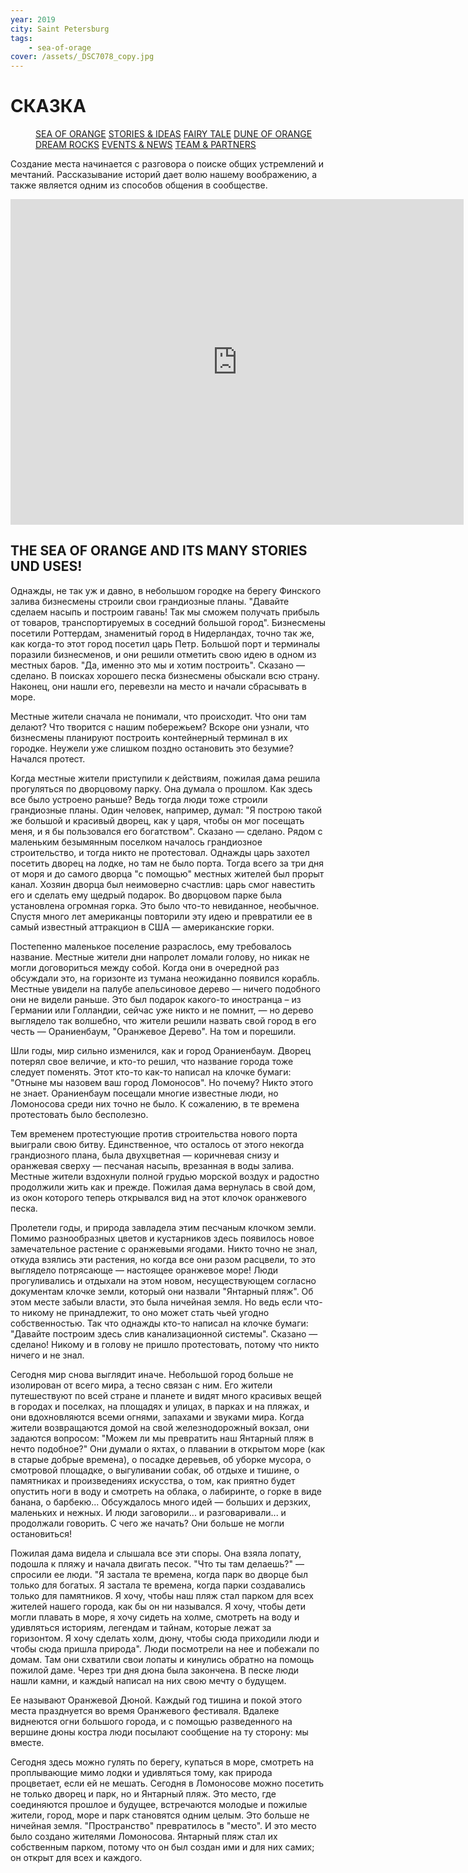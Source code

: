 ```yaml
---
year: 2019
city: Saint Petersburg
tags:
    - sea-of-orage
cover: /assets/_DSC7078_copy.jpg
---
```


# СКАЗКА

<Menu>
<a href="/sea-of-orange">SEA OF ORANGE</a>
<a href="/sea-of-orange/stories-and-ideas">STORIES & IDEAS</a>
<a href="/sea-of-orange/fairytale">FAIRY TALE</a>
<a href="/sea-of-orange/dune-of-orange">DUNE OF ORANGE</a>
<a href="/sea-of-orange/dreamrocks">DREAM ROCKS</a>
<a href="/sea-of-orange/events-and-news">EVENTS & NEWS</a>
<a href="/sea-of-orange/team-and-partners">TEAM & PARTNERS</a>
</Menu>

Создание места начинается с разговора о поиске общих устремлений и мечтаний. Рассказывание историй дает волю нашему воображению, а также является одним из способов общения в сообществе.

<iframe width="725" height="521" src="https://youtu.be/Q3GWF61HWZM" frameborder="0" 
allow="accelerometer; autoplay; encrypted-media; gyroscope; picture-in-picture" allowfullscreen></iframe>

## THE SEA OF ORANGE AND ITS MANY STORIES UND USES!

Однажды, не так уж и давно, в небольшом городке на берегу Финского залива
бизнесмены строили свои грандиозные планы. "Давайте сделаем насыпь и построим гавань! Так мы сможем получать прибыль от товаров,
транспортируемых в соседний большой город". Бизнесмены посетили
Роттердам, знаменитый город в Нидерландах, точно так же, как когда-то этот
город посетил царь Петр. Большой порт и терминалы поразили бизнесменов, и
они решили отметить свою идею в одном из местных баров. "Да, именно
это мы и хотим построить". Сказано — сделано. В поисках хорошего песка
бизнесмены обыскали всю страну. Наконец, они нашли его, перевезли на
место и начали сбрасывать в море.

Местные жители сначала не понимали, что происходит. Что они там делают?
Что творится с нашим побережьем? Вскоре они узнали, что бизнесмены
планируют построить контейнерный терминал в их городке. Неужели уже
слишком поздно остановить это безумие? Начался протест.

Когда местные жители приступили к действиям, пожилая дама решила прогуляться по
дворцовому парку. Она думала о прошлом. Как здесь все было устроено
раньше? Ведь тогда люди тоже строили грандиозные планы. Один человек,
например, думал: "Я построю такой же большой и красивый дворец, как у царя,
чтобы он мог посещать меня, и я бы пользовался его богатством". Сказано —
сделано. Рядом с маленьким безымянным поселком началось грандиозное
строительство, и тогда никто не протестовал.
Однажды царь захотел посетить дворец на лодке, но там не было порта. Тогда
всего за три дня от моря и до самого дворца "с помощью" местных жителей
был прорыт канал. Хозяин дворца был неимоверно счастлив: царь смог
навестить его и сделать ему щедрый подарок. Во дворцовом парке была
установлена огромная горка. Это было что-то невиданное, необычное. Спустя
много лет американцы повторили эту идею и превратили ее
в самый известный аттракцион в США — американские горки.

Постепенно маленькое поселение разраслось, ему требовалось название.
Местные жители дни напролет ломали голову, но никак не могли договориться
между собой. Когда они в очередной раз обсуждали это, на горизонте из
тумана неожиданно появился корабль. Местные увидели на палубе
апельсиновое дерево — ничего подобного они не видели раньше. Это был
подарок какого-то иностранца – из Германии или Голландии, сейчас уже никто
и не помнит, — но дерево выглядело так волшебно, что жители решили
назвать свой город в его честь — Ораниенбаум, "Оранжевое Дерево". На том и
порешили.

Шли годы, мир сильно изменился, как и город Ораниенбаум. Дворец потерял
свое величие, и кто-то решил, что название города тоже следует поменять.
Этот кто-то как-то написал на клочке бумаги: "Отныне мы назовем ваш город
Ломоносов". Но почему? Никто этого не знает. Ораниенбаум посещали многие
известные люди, но Ломоносова среди них точно не было. К сожалению, в те
времена протестовать было бесполезно.

Тем временем протестующие против строительства нового порта выиграли
свою битву. Единственное, что осталось от этого некогда грандиозного плана,
была двухцветная — коричневая снизу и оранжевая сверху — песчаная насыпь,
врезанная в воды залива. Местные жители вздохнули полной грудью морской
воздух и радостно продолжили жить как и прежде. Пожилая дама вернулась в
свой дом, из окон которого теперь открывался вид на этот клочок оранжевого
песка.

Пролетели годы, и природа завладела этим песчаным клочком земли. Помимо
разнообразных цветов и кустарников здесь появилось новое замечательное
растение с оранжевыми ягодами. Никто точно не знал, откуда взялись эти
растения, но когда все они разом расцвели, то это выглядело потрясающе —
настоящее оранжевое море! Люди прогуливались и отдыхали на этом новом,
несуществующем согласно документам клочке земли, который они назвали
"Янтарный пляж". Об этом месте забыли власти, это была ничейная земля. Но
ведь если что-то никому не принадлежит, то оно может стать чьей угодно
собственностью. Так что однажды кто-то написал на клочке бумаги: "Давайте
построим здесь слив канализационной системы". Сказано —
сделано! Никому и в голову не пришло протестовать, потому что никто ничего и
не знал.

Сегодня мир снова выглядит иначе. Небольшой город больше не изолирован
от всего мира, а тесно связан с ним. Его жители путешествуют по всей стране и
планете и видят много красивых вещей в городах и поселках, на площадях и
улицах, в парках и на пляжах, и они вдохновляются всеми огнями, запахами и
звуками мира. Когда жители возвращаются домой на свой железнодорожный
вокзал, они задаются вопросом: "Можем ли мы превратить наш Янтарный
пляж в нечто подобное?" Они думали о яхтах, о плавании в открытом море
(как в старые добрые времена), о посадке деревьев, об уборке мусора, о
смотровой площадке, о выгуливании собак, об отдыхе и тишине, о памятниках
и произведениях искусства, о том, как приятно будет опустить ноги в воду и смотреть на облака, о лабиринте, о горке в виде банана, о барбекю... Обсуждалось много
идей — больших и дерзких, маленьких и нежных. И люди заговорили... и
разговаривали... и продолжали говорить. С чего же начать? Они больше не
могли остановиться!

Пожилая дама видела и слышала все эти споры. Она взяла лопату, подошла к
пляжу и начала двигать песок. "Что ты там делаешь?" — спросили ее люди. "Я
застала те времена, когда парк во дворце был только для богатых. Я застала
те времена, когда парки создавались только для памятников. Я хочу, чтобы
наш пляж стал парком для всех жителей нашего города, как бы он ни
назывался. Я хочу, чтобы дети могли плавать в море, я хочу сидеть на холме,
смотреть на воду и удивляться историям, легендам и тайнам, которые лежат за
горизонтом. Я хочу сделать холм, дюну, чтобы сюда приходили люди и чтобы
сюда пришла природа". Люди посмотрели на нее и побежали по домам. Там
они схватили свои лопаты и кинулись обратно на помощь пожилой даме. Через
три дня дюна была закончена. В песке люди нашли камни, и каждый написал
на них свою мечту о будущем.

Ее называют Оранжевой Дюной. Каждый год тишина и покой этого места
празднуется во время Оранжевого фестиваля. Вдалеке виднеются огни большого
города, и с помощью разведенного на вершине дюны костра люди посылают
сообщение на ту сторону: мы вместе.

Сегодня здесь можно гулять по берегу, купаться в море, смотреть на
проплывающие мимо лодки и удивляться тому, как природа процветает, если
ей не мешать. Сегодня в Ломоносове можно посетить не только дворец и парк,
но и Янтарный пляж. Это место, где соединяются прошлое и будущее,
встречаются молодые и пожилые жители, город, море и парк становятся одним
целым. Это больше не ничейная земля. "Пространство" превратилось в
"место". И это место было создано жителями Ломоносова. Янтарный
пляж стал их собственным парком, потому что он был создан ими и для них самих; он открыт для всех и каждого.
